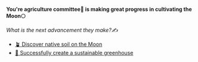 **You're agriculture committee🌿 is making great progress in cultivating the Moon🌕**

*What is the next advancement they make?✍️*

- [🪴 Discover native soil on the Moon](2-A.md)
- [🏡 Successfully create a sustainable greenhouse](2-B.md)
